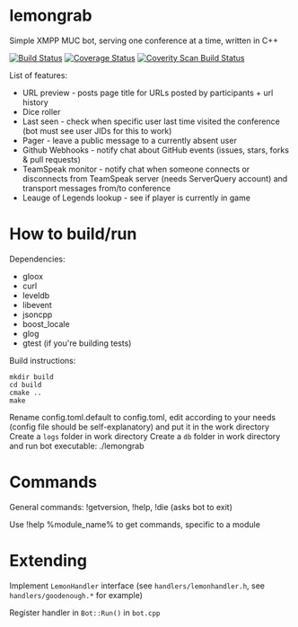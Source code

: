 lemongrab
=========

Simple XMPP MUC bot, serving one conference at a time, written in C++

[![Build Status](https://travis-ci.org/Chemrat/lemongrab.svg?branch=master)](https://travis-ci.org/Chemrat/lemongrab)
[![Coverage Status](https://coveralls.io/repos/github/Chemrat/lemongrab/badge.svg?branch=master)](https://coveralls.io/github/Chemrat/lemongrab?branch=master)
[![Coverity Scan Build Status](https://scan.coverity.com/projects/8766/badge.svg)](https://scan.coverity.com/projects/8766)

List of features:

* URL preview - posts page title for URLs posted by participants + url history
* Dice roller
* Last seen - check when specific user last time visited the conference (bot must see user JIDs for this to work)
* Pager - leave a public message to a currently absent user
* Github Webhooks - notify chat about GitHub events (issues, stars, forks & pull requests)
* TeamSpeak monitor - notify chat when someone connects or disconnects from TeamSpeak server (needs ServerQuery account) and transport messages from/to conference
* Leauge of Legends lookup - see if player is currently in game

How to build/run
================

Dependencies:

* gloox
* curl
* leveldb
* libevent
* jsoncpp
* boost_locale
* glog
* gtest (if you're building tests)

Build instructions:

```
mkdir build
cd build
cmake ..
make
```

Rename config.toml.default to config.toml, edit according to your needs (config file should be self-explanatory) and put it in the work directory
Create a `logs` folder in work directory
Create a `db` folder in work directory and run bot executable: ./lemongrab

Commands
========
General commands: !getversion, !help, !die (asks bot to exit)

Use !help %module_name% to get commands, specific to a module

Extending
=========
Implement `LemonHandler` interface (see `handlers/lemonhandler.h`, see `handlers/goodenough.*` for example)

Register handler in `Bot::Run()` in `bot.cpp`
